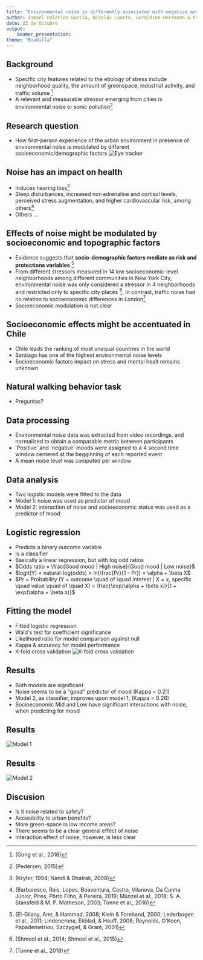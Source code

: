 ```yaml
---
title: "Environmental noise is differently associated with negative and positive urban experience: an exploratory first-person mobile study in Santiago de Chile"
author: Ismael Palacios-García, Nicolás Luarte, Geraldine Herrmann & Francisco Parada
date: 22 de Octubre
output: 
    beamer_presentation:
theme: "Boadilla"
---
```


## Background

- Specific city features related to the etiology of stress include neighborhood
  quality, the amount of greenspace, industrial activity, and traffic volume
  [^2] 
- A relevant and measurable stressor emerging from cities is environmental noise
  or sonic pollution[^3] 
  
## Research question
- How first-person experience of the urban environment in presence of
  environmental noise is modulated by different socioeconomic/demographic
  factors
![Eye tracker](/home/nicoluarte/citymood/tobii.jpg)  
 
## Noise has an impact on health

- Induces hearing loss[^4] 
- Sleep disturbances, increased nor-adrenaline and cortisol levels, perceived stress augmentation, and higher cardiovascular risk, among others[^5] 
- Others ...

## Effects of noise might be modulated by socioeconomic and topographic factors

- Evidence suggests that **socio-demographic factors mediate as risk and
  protections variables** [^6] 
- From different stressors measured in 14 low socioeconomic-level neighborhoods
  among different communities in New York City, environmental noise was only
  considered a stressor in 4 neighborhoods and restricted only to specific city
  places [^7]. In contrast, traffic noise
  had no relation to socioeconomic differences in London[^8] 
- Socioeconomic modulation is not clear

## Socioeconomic effects might be accentuated in Chile
- Chile leads the ranking of most unequal countries in the world
- Santiago has one of the highest environmental noise levels
- Socioeconomic factors impact on stress and mental healt remains unknown

## Natural walking behavior task
- Preguntas?

## Data processing
- Environmental noise data was extracted from video recordings, and normalized
  to obtain a comparable metric between participants
- 'Positive' and 'negative' moods were assigned to a 4 second time window
  centered at the begginning of each reported event
- A mean noise level was computed per window

## Data analysis
- Two logistic models were fitted to the data
- Model 1: noise was used as predictor of mood
- Model 2: interaction of noise and socioeconomic status was used as a predictor
  of mood
  
## Logistic regression
- Predicts a binary outcome variable
- Is a classifier
- Basically a linear regression, but with log odd ratios
- $Odds ratio = \frac{Good mood | High noise}{Good mood | Low noise}$
- $logit(Y) = natural-log(odds) = ln(\frac{Pr}{1 - Pr}) = \alpha + \beta X$
- $Pr = Probability (Y = outcome \quad of \quad interest | X = x, specific \quad
value \quad of \quad X) = \frac{\exp(\alpha + \beta x)}{1 + \exp(\alpha + \beta
x)}$

## Fitting the model
- Fitted logistic regression
- Wald's test for coefficient significance
- Likelihood ratio for model comparison against null
- Kappa & accuracy for model performance
- K-fold cross validation
![K-fold cross validation](/home/nicoluarte/citymood/kfold.svg "K-fold cross validation")

## Results
- Both models are significant
- Noise seems to be a "good" predictor of mood (Kappa = 0.21)
- Model 2, as classifier, improves upon model 1, (Kappa = 0.26)
- Socioeconomic Mid and Low have significant interactions with noise, when
  predicting for mood
  
## Results
![Model 1](/home/nicoluarte/citymood/noisePlot.png)

## Results
![Model 2](/home/nicoluarte/citymood/interaction.png)

## Discusion
- Is it noise related to safety?
- Accesibility to urban benefits?
- More green-space in low income areas?
- There seems to be a clear general effect of noise 
- Interaction effect of noise, however, is less clear
  
[^2]: (Gong et al., 2016)

[^3]: (Pedersen, 2015)

[^4]: (Kryter, 1994; Nandi & Dhatrak, 2008)

[^5]: (Barbaresco, Reis, Lopes, Boaventura, Castro, Vilanova, Da Cunha Júnior, Pires, Pôrto Filho, & Pereira, 2019; Münzel et al., 2018; S. A. Stansfeld & M. P. Matheson, 2003; Tonne et al., 2016)

[^6]: (El-Gilany, Amr, & Hammad, 2008; Klein & Forehand, 2000; Lederbogen et al., 2011; Lindencrona, Ekblad, & Hauff, 2008; Reynolds, O’Koon, Papademetriou, Szczygiel, & Grant, 2001)

[^7]: (Shmool et al., 2014; Shmool et al., 2015)

[^8]: (Tonne et al., 2018)
